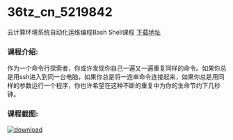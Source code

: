 # 36tz_cn_5219842
云计算环境系统自动化运维编程Bash Shell课程
[下载地址](http://www.36tz.cn/article/5219842 "下载地址")
### 课程介绍:
作为一个命令行探索者，你或许发现你自己一遍又一遍重复同样的命令。如果你总是用ssh进入到同一台电脑，如果你总是将一连串命令连接起来，如果你总是用同样的参数运行一个程序，你也许希望在这种不断的重复中为你的生命节约下几秒钟。

### 课程截图:
[![download](http://36tz.cn/muke_img/2021_05_2-31.png "下载地址")](http://www.36tz.cn "下载地址")
